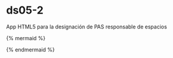 # ds05-2

App HTML5 para la designación de PAS responsable de espacios

{% mermaid %}

{% endmermaid %}
